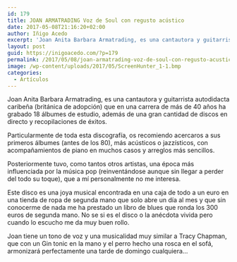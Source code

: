 ```yaml
---
id: 179
title: JOAN ARMATRADING Voz de Soul con regusto acústico
date: 2017-05-08T21:16:20+02:00
author: Iñigo Acedo
excerpt: 'Joan Anita Barbara Armatrading, es una cantautora y guitarrista autodidacta caribeña (británica de adopción) que en una carrera de más de 40 años ha grabado 18 álbumes de estudio, además de una gran cantidad de discos en directo y recopilaciones de éxitos. '
layout: post
guid: https://inigoacedo.com/?p=179
permalink: /2017/05/08/joan-armatrading-voz-de-soul-con-regusto-acustico/
image: /wp-content/uploads/2017/05/ScreenHunter_1-1.bmp
categories:
  - Artículos
---
```

Joan Anita Barbara Armatrading, es una cantautora y guitarrista autodidacta caribeña (británica de adopción) que en una carrera de más de 40 años ha grabado 18 álbumes de estudio, además de una gran cantidad de discos en directo y recopilaciones de éxitos.

<!--more-->

Particularmente de toda esta discografía, os recomiendo acercaros a sus primeros álbumes (antes de los 80), más acústicos o jazzísticos, con acompañamientos de piano en muchos casos y arreglos más sencillos.

Posteriormente tuvo, como tantos otros artistas, una época más influenciada por la música pop (reinventándose aunque sin llegar a perder del todo su toque), que a mí personalmente no me interesa.

Este disco es una joya musical encontrada en una caja de todo a un euro en una tienda de ropa de segunda mano que solo abre un día al mes y que sin conocerme de nada me ha prestado un libro de blues que ronda los 300 euros de segunda mano. No se si es el disco o la anécdota vivida pero cuando lo escucho me da muy buen rollo.

Joan tiene un tono de voz y una musicalidad muy similar a Tracy Chapman, que con un Gin tonic en la mano y el perro hecho una rosca en el sofá, armonizará perfectamente una tarde de domingo cualquiera…